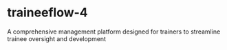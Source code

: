 # traineeflow-4
A comprehensive management platform designed for trainers to streamline trainee oversight and development

